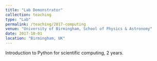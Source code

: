 ```yaml
---
title: "Lab Demonstrator"
collection: teaching
type: "Lab"
permalink: /teaching/2017-computing
venue: "University of Birmingham, School of Physics & Astronomy"
date: 2017-10-01
location: "Birmingham, UK"
---
```


Introduction to Python for scientific computing, 2 years.

